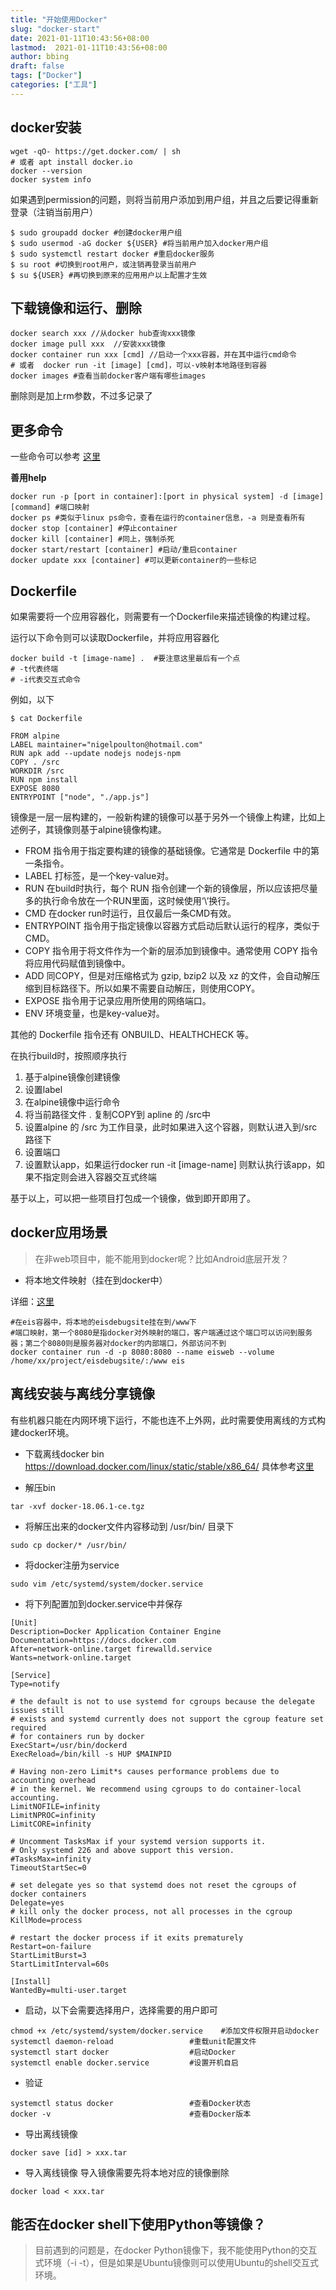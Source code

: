 ```yaml
---
title: "开始使用Docker"
slug: "docker-start"
date: 2021-01-11T10:43:56+08:00
lastmod:  2021-01-11T10:43:56+08:00
author: bbing
draft: false
tags: ["Docker"]
categories: ["工具"]
---
```


## docker安装
```shell
wget -qO- https://get.docker.com/ | sh
# 或者 apt install docker.io
docker --version
docker system info
```
如果遇到permission的问题，则将当前用户添加到用户组，并且之后要记得重新登录（注销当前用户）
```shell
$ sudo groupadd docker #创建docker用户组
$ sudo usermod -aG docker ${USER} #将当前用户加入docker用户组
$ sudo systemctl restart docker #重启docker服务
$ su root #切换到root用户，或注销再登录当前用户
$ su ${USER} #再切换到原来的应用用户以上配置才生效
```

## 下载镜像和运行、删除
```shell
docker search xxx //从docker hub查询xxx镜像
docker image pull xxx  //安装xxx镜像
docker container run xxx [cmd] //启动一个xxx容器，并在其中运行cmd命令
# 或者  docker run -it [image] [cmd]，可以-v映射本地路径到容器
docker images #查看当前docker客户端有哪些images
```
删除则是加上rm参数，不过多记录了

## 更多命令

一些命令可以参考    [这里](https://www.cnblogs.com/xiadongqing/p/6144053.html)

**善用help**
```shell
docker run -p [port in container]:[port in physical system] -d [image] [command] #端口映射
docker ps #类似于linux ps命令，查看在运行的container信息，-a 则是查看所有
docker stop [container] #停止container
docker kill [container] #同上，强制杀死
docker start/restart [container] #启动/重启container
docker update xxx [container] #可以更新container的一些标记
```

## Dockerfile
如果需要将一个应用容器化，则需要有一个Dockerfile来描述镜像的构建过程。

运行以下命令则可以读取Dockerfile，并将应用容器化

```shell
docker build -t [image-name] .  #要注意这里最后有一个点
# -t代表终端
# -i代表交互式命令
```
例如，以下
```shell
$ cat Dockerfile

FROM alpine
LABEL maintainer="nigelpoulton@hotmail.com"
RUN apk add --update nodejs nodejs-npm
COPY . /src
WORKDIR /src
RUN npm install
EXPOSE 8080
ENTRYPOINT ["node", "./app.js"]
```

镜像是一层一层构建的，一般新构建的镜像可以基于另外一个镜像上构建，比如上述例子，其镜像则基于alpine镜像构建。

- FROM 指令用于指定要构建的镜像的基础镜像。它通常是 Dockerfile 中的第一条指令。
- LABEL 打标签，是一个key-value对。
- RUN 在build时执行，每个 RUN 指令创建一个新的镜像层，所以应该把尽量多的执行命令放在一个RUN里面，这时候使用‘\’换行。
- CMD 在docker run时运行，且仅最后一条CMD有效。
- ENTRYPOINT 指令用于指定镜像以容器方式启动后默认运行的程序，类似于CMD。
- COPY 指令用于将文件作为一个新的层添加到镜像中。通常使用 COPY 指令将应用代码赋值到镜像中。
- ADD 同COPY，但是对压缩格式为 gzip, bzip2 以及 xz 的文件，会自动解压缩到目标路径下。所以如果不需要自动解压，则使用COPY。
- EXPOSE 指令用于记录应用所使用的网络端口。
- ENV 环境变量，也是key-value对。

其他的 Dockerfile 指令还有 ONBUILD、HEALTHCHECK 等。

在执行build时，按照顺序执行

1. 基于alpine镜像创建镜像
2. 设置label
3. 在alpine镜像中运行命令
4. 将当前路径文件 . 复制COPY到 apline 的 /src中
5. 设置alpine 的 /src 为工作目录，此时如果进入这个容器，则默认进入到/src 路径下
6. 设置端口
7. 设置默认app，如果运行docker run -it [image-name] 则默认执行该app，如果不指定则会进入容器交互式终端

基于以上，可以把一些项目打包成一个镜像，做到即开即用了。

## docker应用场景
> 在非web项目中，能不能用到docker呢？比如Android底层开发？

- 将本地文件映射（挂在到docker中）

详细：[这里](https://jf.ssjinyao.com/2020/03/31/Docker%E5%85%B1%E4%BA%AB%E5%AD%98%E5%82%A8-%E5%85%B1%E4%BA%AB%E6%95%B0%E6%8D%AE/)

```shell
#在eis容器中，将本地的eisdebugsite挂在到/www下
#端口映射，第一个8080是指docker对外映射的端口，客户端通过这个端口可以访问到服务器；第二个8080则是服务器对docker的内部端口，外部访问不到
docker container run -d -p 8080:8080 --name eisweb --volume /home/xx/project/eisdebugsite/:/www eis
```

## 离线安装与离线分享镜像

有些机器只能在内网环境下运行，不能也连不上外网，此时需要使用离线的方式构建docker环境。

- 下载离线docker bin
https://download.docker.com/linux/static/stable/x86_64/
具体参考[这里](https://www.cnblogs.com/luoSteel/p/10038954.html)

- 解压bin
```shell
tar -xvf docker-18.06.1-ce.tgz
```

- 将解压出来的docker文件内容移动到 /usr/bin/ 目录下
```shell
sudo cp docker/* /usr/bin/
```

- 将docker注册为service
```shell
sudo vim /etc/systemd/system/docker.service
```

- 将下列配置加到docker.service中并保存
```shell
[Unit]
Description=Docker Application Container Engine
Documentation=https://docs.docker.com
After=network-online.target firewalld.service
Wants=network-online.target

[Service]
Type=notify

# the default is not to use systemd for cgroups because the delegate issues still
# exists and systemd currently does not support the cgroup feature set required
# for containers run by docker
ExecStart=/usr/bin/dockerd
ExecReload=/bin/kill -s HUP $MAINPID

# Having non-zero Limit*s causes performance problems due to accounting overhead
# in the kernel. We recommend using cgroups to do container-local accounting.
LimitNOFILE=infinity
LimitNPROC=infinity
LimitCORE=infinity

# Uncomment TasksMax if your systemd version supports it.
# Only systemd 226 and above support this version.
#TasksMax=infinity
TimeoutStartSec=0

# set delegate yes so that systemd does not reset the cgroups of docker containers
Delegate=yes
# kill only the docker process, not all processes in the cgroup
KillMode=process

# restart the docker process if it exits prematurely
Restart=on-failure
StartLimitBurst=3
StartLimitInterval=60s

[Install]
WantedBy=multi-user.target
```

- 启动，以下会需要选择用户，选择需要的用户即可
```shell
chmod +x /etc/systemd/system/docker.service    #添加文件权限并启动docker
systemctl daemon-reload                 #重载unit配置文件
systemctl start docker                  #启动Docker
systemctl enable docker.service         #设置开机自启
```

- 验证
```shell
systemctl status docker                 #查看Docker状态
docker -v                               #查看Docker版本
```

- 导出离线镜像
```shell
docker save [id] > xxx.tar
```

- 导入离线镜像
导入镜像需要先将本地对应的镜像删除
```shell
docker load < xxx.tar
```

## 能否在docker shell下使用Python等镜像？

> 目前遇到的问题是，在docker Python镜像下，我不能使用Python的交互式环境（-i -t），但是如果是Ubuntu镜像则可以使用Ubuntu的shell交互式环境。

